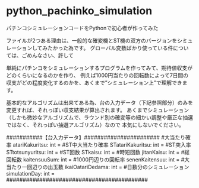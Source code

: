 # python_pachinko_simulation
パチンコシミュレーションコードをPythonで初心者が作ってみた

ファイルが2つある理由は、一般的な確変機とST機の双方のバージョンをシミュレーションしてみたかった為です。
グローバル変数ばかり使っている件については、ごめんなさい、許して

単純にパチンコをシミュレーションするプログラムを作ってみて、期待値収支がどのくらいになるのかを作り、
例えば1000円当たりの回転数によって7日間の収支がどの程度変化するのかを、あくまで”シミュレーション上”で理解できます。

基本的なアルゴリズムは出来てある為、台の入力データ（下記参照部分）のみを変更すれば、それっぽい収支結果が算出されます。
あくまでシミュレーション（しかも微妙なアルゴリズムで、ラウンド別の確変等の細かい調整や厳正な抽選ではなく、それっぽい抽選アルゴリズム）なので
本気にしないでください。

###########【台入力データ】#######################
#大当たり確率
atariKakuritsu: int = 
#ST中大当たり確率
STatariKakuritsu: int = 
#ST突入率
STtotsunyuritsu: int = 
#ST回数
STkaisu: int = 
#時短回数
jitanKaisu: int = 
#総回転数
kaitensuuSum: int = 
#1000円辺りの回転率
senenKaitensuu: int = 
#大当たり一回辺りの出玉数
ikaiOatariDedama: int = 
#日数分のシミュレーション
simulationDay: int = 
###########################################
